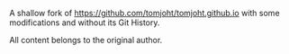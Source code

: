 A shallow fork of https://github.com/tomjoht/tomjoht.github.io with some modifications and without
its Git History.

All content belongs to the original author.
